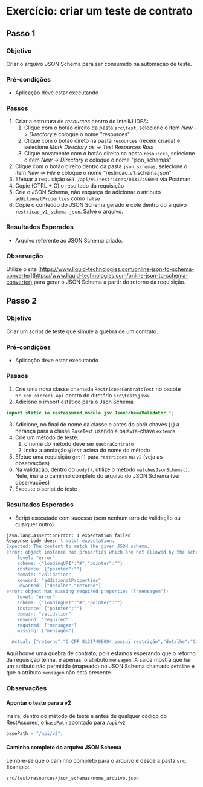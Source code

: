 # Exercício: criar um teste de contrato

## Passo 1

### Objetivo

Criar o arquivo JSON Schema para ser consumido na automação de teste.

### Pré-condições

* Aplicação deve estar executando

### Passos

1. Criar a estrutura de *resources* dentro do IntelliJ IDEA:
   1. Clique com o botão direito da pasta `src\test`, selecione o item *New -> Directory* e coloque o nome "resources"
   2. Clique com o botão direto na pasta `resources` (recém criada) e selecione *Mark Directory as -> Test Resources Root*
   3. Clique novamente com o botão direito na pasta `resources`, selecione o item *New -> Directory* e coloque o nome "json_schemas"
2. Clique com o botão direito dentro da pasta `json_schemas`, selecione o item *New -> File* e coloque o nome "restricao_v1_schema.json"
3. Efetuar a requisição `GET /api/v1/restricoes/01317496094` via Postman
4. Copie (CTRL + C) o resultado da requisição
5. Crie o JSON Schema, não esqueça de adicionar o atributo `additionalProperties` como `false`
6. Copie o conteúdo do JSON Schema gerado e cole dentro do arquivo `restricao_v1_schema.json`. Salve o arquivo.

### Resultados Esperados

* Arquivo referente ao JSON Schema criado.

### Observação

Utilize o site [https://www.liquid-technologies.com/online-json-to-schema-converter](https://www.liquid-technologies.com/online-json-to-schema-converter) para gerar o JSON Schema a partir do retorno da requisição.


## Passo 2

### Objetivo

Criar um script de teste que simule a quebra de um contrato.

### Pré-condições

* Aplicação deve estar executando

### Passos

1. Crie uma nova classe chamada `RestricoesContratoTest` no pacote `br.com.sicredi.api` dentro do diretório `src\test\java`
2. Adicione o import estático para o Json Schema
```java
import static io.restassured.module.jsv.JsonSchemaValidator.*;
```
3. Adicione, no final do nome da classe e antes do abrir chaves (`{`) a herança para a classe `BaseTest` usando a palavra-chave `extends`
4. Crie um método de teste:
   1. o nome do método deve ser `quebraContrato`
   2. insira a anotação `@Test` acima do nome do método
5. Efetue uma requisição `get()` para `restricoes` na `v2` (veja as observações)
6. Na validação, dentro do `body()`, utilize o método `matchesJsonSchema()`. Nele, insira o caminho completo do arquivo do JSON Schema (ver observações)
7. Execute o script de teste
     
### Resultados Esperados

* Script executado com sucesso (sem nenhum erro de validação ou qualquer outro)

```bash
java.lang.AssertionError: 1 expectation failed.
Response body doesn't match expectation.
Expected: The content to match the given JSON schema.
error: object instance has properties which are not allowed by the schema: ["detalhe","retorno"]
    level: "error"
    schema: {"loadingURI":"#","pointer":""}
    instance: {"pointer":""}
    domain: "validation"
    keyword: "additionalProperties"
    unwanted: ["detalhe","retorno"]
error: object has missing required properties (["mensagem"])
    level: "error"
    schema: {"loadingURI":"#","pointer":""}
    instance: {"pointer":""}
    domain: "validation"
    keyword: "required"
    required: ["mensagem"]
    missing: ["mensagem"]

  Actual: {"retorno":"O CPF 01317496094 possui restrição","detalhe":"Cartão de Crédito"}
```

Aqui houve uma quebra de contrato, pois estamos esperando que o retorno da requisição tenha, e apenas, o atributo `mensagem`. A saída mostra que há um atributo não permitido (mapeado) no JSON Schema chamado `detalhe` e que o atributo `mensagem` não está presente.

### Observações

#### Apontar o teste para a v2

Insira, dentro do método de teste e antes de qualquer código do RestAssured, o `basePath` apontado para `/api/v2`

```java
basePath = "/api/v2";
```

#### Caminho completo do arquivo JSON Schema

Lembre-se que o caminho completo para o arquivo é desde a pasta `src`. Exemplo:

`src/test/resources/json_schemas/nome_arquivo.json`